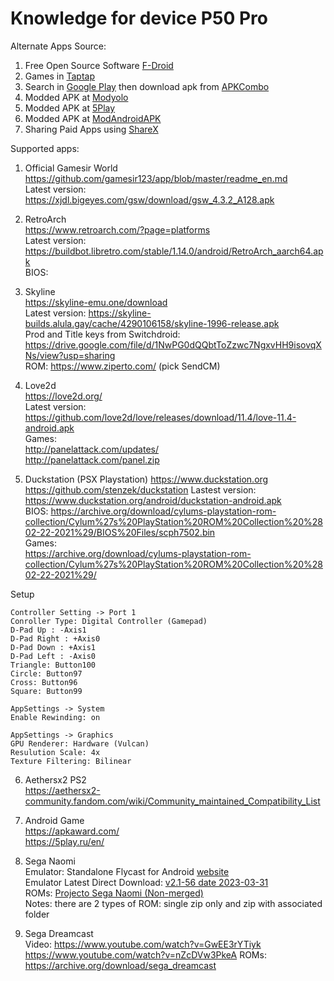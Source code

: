 # Knowledge for device P50 Pro

Alternate Apps Source:
1. Free Open Source Software [F-Droid](https://f-droid.org/en/)
2. Games in [Taptap](https://m.taptap.io/mobile) 
3. Search in [Google Play](https://play.google.com) then download apk from [APKCombo](https://apkcombo.com/downloader/)
4. Modded APK at [Modyolo](https://modyoloapk.com)
5. Modded APK at [5Play](https://5play.ru/en)
6. Modded APK at [ModAndroidAPK](https://modandroidapk.com)
7. Sharing Paid Apps using [ShareX](https://github.com/akanshSirohi/ShareX)

Supported apps:  
1. Official Gamesir World   
https://github.com/gamesir123/app/blob/master/readme_en.md   
Latest version: https://xjdl.bigeyes.com/gsw/download/gsw_4.3.2_A128.apk   

2. RetroArch  
https://www.retroarch.com/?page=platforms   
Latest version: https://buildbot.libretro.com/stable/1.14.0/android/RetroArch_aarch64.apk   
BIOS: 

3. Skyline  
https://skyline-emu.one/download   
Latest version: https://skyline-builds.alula.gay/cache/4290106158/skyline-1996-release.apk  
Prod and Title keys from Switchdroid: https://drive.google.com/file/d/1NwPG0dQQbtToZzwc7NgxvHH9isovqXNs/view?usp=sharing  
ROM: https://www.ziperto.com/ (pick SendCM)  

4. Love2d  
https://love2d.org/   
Latest version: https://github.com/love2d/love/releases/download/11.4/love-11.4-android.apk   
Games:  
http://panelattack.com/updates/   
http://panelattack.com/panel.zip   

5. Duckstation (PSX Playstation)
https://www.duckstation.org
https://github.com/stenzek/duckstation
Lastest version: https://www.duckstation.org/android/duckstation-android.apk  
BIOS: 
https://archive.org/download/cylums-playstation-rom-collection/Cylum%27s%20PlayStation%20ROM%20Collection%20%2802-22-2021%29/BIOS%20Files/scph7502.bin  
Games:  
https://archive.org/download/cylums-playstation-rom-collection/Cylum%27s%20PlayStation%20ROM%20Collection%20%2802-22-2021%29/  

Setup   
```
Controller Setting -> Port 1
Conroller Type: Digital Controller (Gamepad)
D-Pad Up : -Axis1
D-Pad Right : +Axis0
D-Pad Down : +Axis1
D-Pad Left : -Axis0
Triangle: Button100
Circle: Button97
Cross: Button96
Square: Button99

AppSettings -> System
Enable Rewinding: on

AppSettings -> Graphics
GPU Renderer: Hardware (Vulcan)
Resulution Scale: 4x
Texture Filtering: Bilinear
```

6. Aethersx2 PS2  
https://aethersx2-community.fandom.com/wiki/Community_maintained_Compatibility_List

7. Android Game  
https://apkaward.com/  
https://5play.ru/en/  

8. Sega Naomi  
Emulator: Standalone Flycast for Android [website](https://flyinghead.github.io/flycast-builds/)  
Emulator Latest Direct Download: [v2.1-56 date 2023-03-31](https://flycast-builds.s3.amazonaws.com/android/heads/master-d3690b12c6ec6cf82e59266326a4031f0d20f477/flycast-release.apk)  
ROMs: [Projecto Sega Naomi (Non-merged)](https://archive.org/download/projeto-launchbox-pack-demul-roms/Sega%20Naomi/)  
Notes: there are 2 types of ROM: single zip only and zip with associated folder  

8. Sega Dreamcast  
Video: 
https://www.youtube.com/watch?v=GwEE3rYTiyk  
https://www.youtube.com/watch?v=nZcDVw3PkeA
ROMs: https://archive.org/download/sega_dreamcast  
